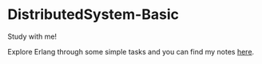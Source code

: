 # DistributedSystem-Basic
Study with me!

Explore Erlang through some simple tasks and you can find my notes [here](https://eitd.github.io/distributed-basic-archive.html).
